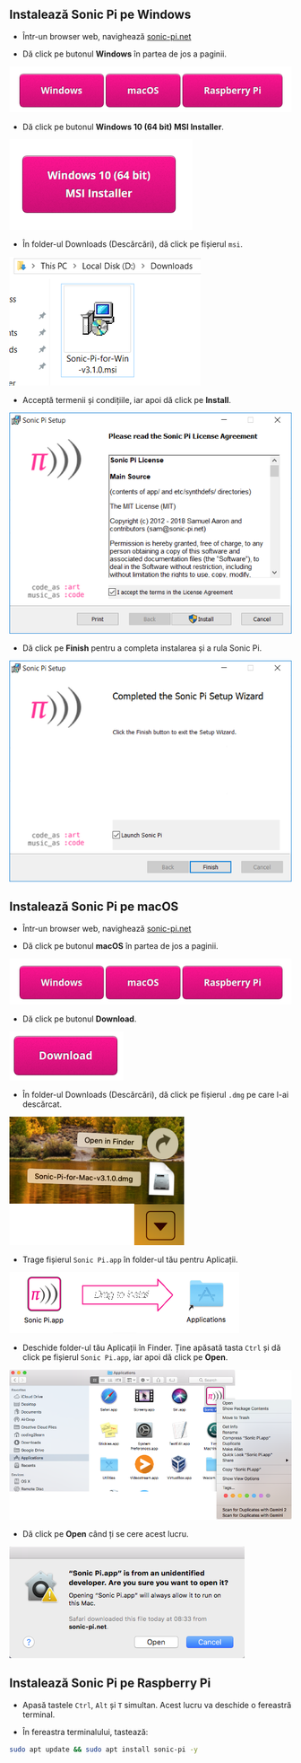 ## Instalează Sonic Pi pe Windows

- Într-un browser web, navighează [sonic-pi.net](https://sonic-pi.net/)

- Dă click pe butonul **Windows** în partea de jos a paginii.

![fișiere descărcabile](images/download-buttons.png)

- Dă click pe butonul **Windows 10 (64 bit) MSI Installer**.

![msi](images/msi-installer.png)

- În folder-ul Downloads (Descărcări), dă click pe fișierul `msi`.

![windows1](images/windows1.png)

- Acceptă termenii și condițiile, iar apoi dă click pe **Install**.

![windows2](images/windows2.png)

- Dă click pe **Finish** pentru a completa instalarea și a rula Sonic Pi.

![windows3](images/windows3.png)


## Instalează Sonic Pi pe macOS

- Într-un browser web, navighează [sonic-pi.net](https://sonic-pi.net/)

- Dă click pe butonul **macOS** în partea de jos a paginii.

![fișiere descărcabile](images/download-buttons.png)

- Dă click pe butonul **Download**.

![fișiere descărcabile](images/download.png)

- În folder-ul Downloads (Descărcări), dă click pe fișierul `.dmg` pe care l-ai descărcat.

![macOS1](images/macOS1.png)

- Trage fișierul `Sonic Pi.app` în folder-ul tău pentru Aplicații.

![macOS2](images/macOS2.png)

- Deschide folder-ul tău Aplicații în Finder. Ține apăsată tasta `Ctrl` și dă click pe fișierul `Sonic Pi.app`, iar apoi dă click pe **Open**.

![macOS3](images/macOS3.png)

- Dă click pe **Open** când ți se cere acest lucru.

![macOS4](images/macOS4.png)

## Instalează Sonic Pi pe Raspberry Pi

- Apasă tastele `Ctrl`, `Alt` și `T` simultan. Acest lucru va deschide o fereastră terminal.

- În fereastra terminalului, tastează:

```bash
sudo apt update && sudo apt install sonic-pi -y
```

